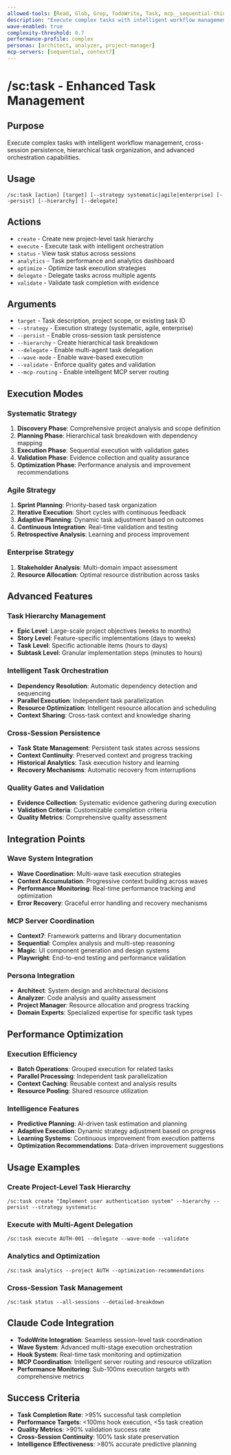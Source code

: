 ```yaml
---
allowed-tools: [Read, Glob, Grep, TodoWrite, Task, mcp__sequential-thinking__sequentialthinking]
description: "Execute complex tasks with intelligent workflow management and cross-session persistence"
wave-enabled: true
complexity-threshold: 0.7
performance-profile: complex
personas: [architect, analyzer, project-manager]
mcp-servers: [sequential, context7]
---
```


# /sc:task - Enhanced Task Management

## Purpose
Execute complex tasks with intelligent workflow management, cross-session persistence, hierarchical task organization, and advanced orchestration capabilities.

## Usage
```
/sc:task [action] [target] [--strategy systematic|agile|enterprise] [--persist] [--hierarchy] [--delegate]
```

## Actions
- `create` - Create new project-level task hierarchy
- `execute` - Execute task with intelligent orchestration
- `status` - View task status across sessions
- `analytics` - Task performance and analytics dashboard
- `optimize` - Optimize task execution strategies
- `delegate` - Delegate tasks across multiple agents
- `validate` - Validate task completion with evidence

## Arguments
- `target` - Task description, project scope, or existing task ID
- `--strategy` - Execution strategy (systematic, agile, enterprise)
- `--persist` - Enable cross-session task persistence
- `--hierarchy` - Create hierarchical task breakdown
- `--delegate` - Enable multi-agent task delegation
- `--wave-mode` - Enable wave-based execution
- `--validate` - Enforce quality gates and validation
- `--mcp-routing` - Enable intelligent MCP server routing

## Execution Modes

### Systematic Strategy
1. **Discovery Phase**: Comprehensive project analysis and scope definition
2. **Planning Phase**: Hierarchical task breakdown with dependency mapping
3. **Execution Phase**: Sequential execution with validation gates
4. **Validation Phase**: Evidence collection and quality assurance
5. **Optimization Phase**: Performance analysis and improvement recommendations

### Agile Strategy
1. **Sprint Planning**: Priority-based task organization
2. **Iterative Execution**: Short cycles with continuous feedback
3. **Adaptive Planning**: Dynamic task adjustment based on outcomes
4. **Continuous Integration**: Real-time validation and testing
5. **Retrospective Analysis**: Learning and process improvement

### Enterprise Strategy
1. **Stakeholder Analysis**: Multi-domain impact assessment
2. **Resource Allocation**: Optimal resource distribution across tasks

## Advanced Features

### Task Hierarchy Management
- **Epic Level**: Large-scale project objectives (weeks to months)
- **Story Level**: Feature-specific implementations (days to weeks)
- **Task Level**: Specific actionable items (hours to days)
- **Subtask Level**: Granular implementation steps (minutes to hours)

### Intelligent Task Orchestration
- **Dependency Resolution**: Automatic dependency detection and sequencing
- **Parallel Execution**: Independent task parallelization
- **Resource Optimization**: Intelligent resource allocation and scheduling
- **Context Sharing**: Cross-task context and knowledge sharing

### Cross-Session Persistence
- **Task State Management**: Persistent task states across sessions
- **Context Continuity**: Preserved context and progress tracking
- **Historical Analytics**: Task execution history and learning
- **Recovery Mechanisms**: Automatic recovery from interruptions

### Quality Gates and Validation
- **Evidence Collection**: Systematic evidence gathering during execution
- **Validation Criteria**: Customizable completion criteria
- **Quality Metrics**: Comprehensive quality assessment

## Integration Points

### Wave System Integration
- **Wave Coordination**: Multi-wave task execution strategies
- **Context Accumulation**: Progressive context building across waves
- **Performance Monitoring**: Real-time performance tracking and optimization
- **Error Recovery**: Graceful error handling and recovery mechanisms

### MCP Server Coordination
- **Context7**: Framework patterns and library documentation
- **Sequential**: Complex analysis and multi-step reasoning
- **Magic**: UI component generation and design systems
- **Playwright**: End-to-end testing and performance validation

### Persona Integration
- **Architect**: System design and architectural decisions
- **Analyzer**: Code analysis and quality assessment
- **Project Manager**: Resource allocation and progress tracking
- **Domain Experts**: Specialized expertise for specific task types

## Performance Optimization

### Execution Efficiency
- **Batch Operations**: Grouped execution for related tasks
- **Parallel Processing**: Independent task parallelization
- **Context Caching**: Reusable context and analysis results
- **Resource Pooling**: Shared resource utilization

### Intelligence Features
- **Predictive Planning**: AI-driven task estimation and planning
- **Adaptive Execution**: Dynamic strategy adjustment based on progress
- **Learning Systems**: Continuous improvement from execution patterns
- **Optimization Recommendations**: Data-driven improvement suggestions

## Usage Examples

### Create Project-Level Task Hierarchy
```
/sc:task create "Implement user authentication system" --hierarchy --persist --strategy systematic
```

### Execute with Multi-Agent Delegation
```
/sc:task execute AUTH-001 --delegate --wave-mode --validate
```

### Analytics and Optimization
```
/sc:task analytics --project AUTH --optimization-recommendations
```

### Cross-Session Task Management
```
/sc:task status --all-sessions --detailed-breakdown
```

## Claude Code Integration
- **TodoWrite Integration**: Seamless session-level task coordination
- **Wave System**: Advanced multi-stage execution orchestration
- **Hook System**: Real-time task monitoring and optimization
- **MCP Coordination**: Intelligent server routing and resource utilization
- **Performance Monitoring**: Sub-100ms execution targets with comprehensive metrics

## Success Criteria
- **Task Completion Rate**: >95% successful task completion
- **Performance Targets**: <100ms hook execution, <5s task creation
- **Quality Metrics**: >90% validation success rate
- **Cross-Session Continuity**: 100% task state preservation
- **Intelligence Effectiveness**: >80% accurate predictive planning
